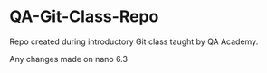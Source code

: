 # QA-Git-Class-Repo
Repo created during introductory Git class taught by QA Academy.  
  
Any changes made on nano 6.3
